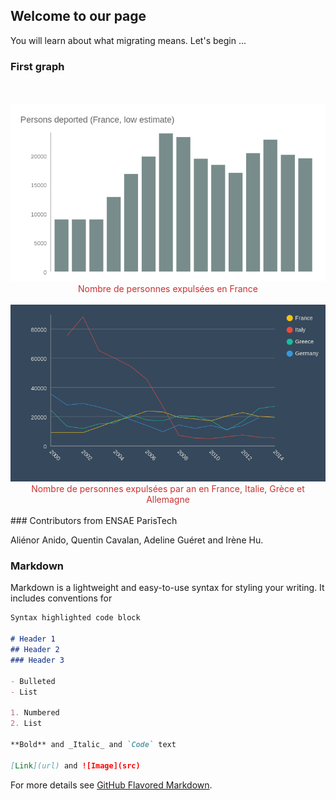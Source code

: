 <link rel="stylesheet" href="main.css" /> <!-- Précise que ce fichier est lié à un fichier css pour la mise en forme -->
<body>

## Welcome to our page

You will learn about what migrating means. Let's begin ...

### First graph ###
<br />

<div style="align: left; text-align:center;">
  <img  src="Persons deported (France, low estimate).png" width="550"/>
<span style="display:block;color: rgb(201,50,50);">Nombre de personnes expulsées en France</span>
</div>
<br />


<div style="align: left; text-align:center;">
  <img  src="Deportation (chosen countries).png" width="550"/>
<span style="display:block;color: rgb(201,50,50);">Nombre de personnes expulsées par an en France, Italie, Grèce et Allemagne</span>
</div>
<br />
### Contributors from ENSAE ParisTech

Aliénor Anido, Quentin Cavalan, Adeline Guéret and Irène Hu. 

### Markdown

Markdown is a lightweight and easy-to-use syntax for styling your writing. It includes conventions for

```markdown
Syntax highlighted code block

# Header 1
## Header 2
### Header 3

- Bulleted
- List

1. Numbered
2. List

**Bold** and _Italic_ and `Code` text

[Link](url) and ![Image](src)
```

For more details see [GitHub Flavored Markdown](https://guides.github.com/features/mastering-markdown/).

 </body>

